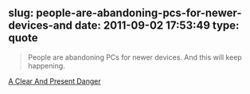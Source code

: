 slug: people-are-abandoning-pcs-for-newer-devices-and
date: 2011-09-02 17:53:49
type: quote
---

> People are abandoning PCs for newer devices. And this will keep happening.

[A Clear And Present Danger](http://techcrunch.com/2011/09/02/post-pc-has-nothing-to-do-with-windows/)
